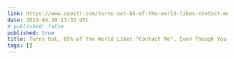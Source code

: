 ```yaml
---
link: https://www.saastr.com/turns-out-85-of-the-world-likes-contact-me-even-though-you-dont/
date: 2019-04-30 13:33 UTC
# published: false
published: true
title: Turns Out, 85% of the World Likes "Contact Me". Even Though You Don't. | SaaStr
tags: []
---
```




